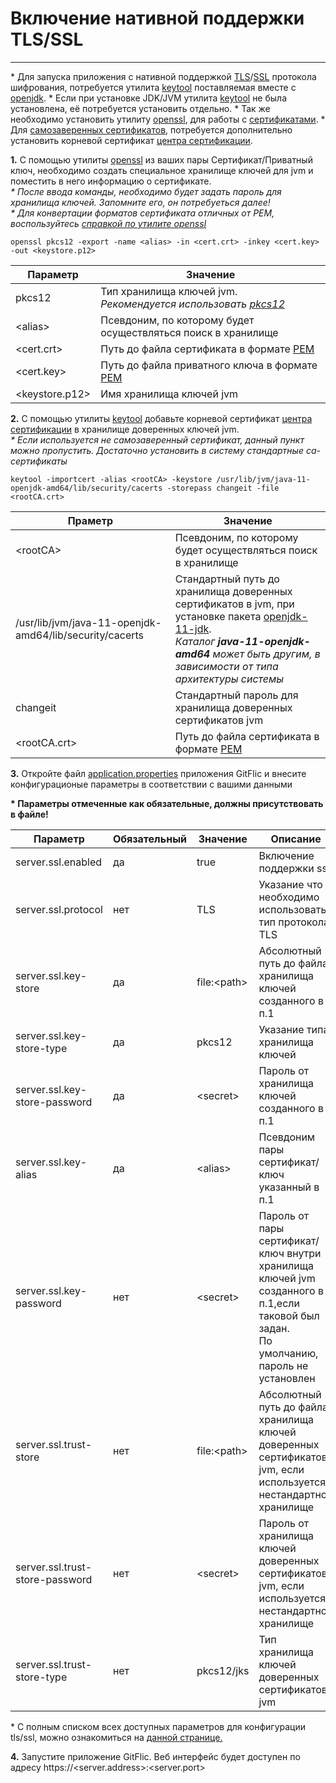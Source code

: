 # Включение нативной поддержки TLS/SSL
---

\* Для запуска приложения с нативной поддержкой [TLS](https://ru.wikipedia.org/wiki/TLS)/[SSL](https://ru.wikipedia.org/wiki/SSL) протокола шифрования, потребуется утилита [keytool](https://docs.oracle.com/javase/8/docs/technotes/tools/unix/keytool.html) поставляемая вместе с [openjdk](https://www.oracle.com/cis/java/technologies/downloads/).
\* Если при установке JDK/JVM утилита [keytool](https://docs.oracle.com/javase/8/docs/technotes/tools/unix/keytool.html) не была установлена, её потребуется установить отдельно.
\* Так же необходимо установить утилиту [openssl](https://www.openssl.org/), для работы с [сертификатами](https://ru.wikipedia.org/wiki/SSL).
\* Для [самозаверенных сертификатов](https://ru.wikipedia.org/wiki/%D0%A1%D0%B0%D0%BC%D0%BE%D0%B7%D0%B0%D0%B2%D0%B5%D1%80%D0%B5%D0%BD%D0%BD%D1%8B%D0%B9_%D1%81%D0%B5%D1%80%D1%82%D0%B8%D1%84%D0%B8%D0%BA%D0%B0%D1%82), потребуется дополнительно установить корневой сертификат [центра сертификации](https://ru.wikipedia.org/wiki/%D0%A6%D0%B5%D0%BD%D1%82%D1%80_%D1%81%D0%B5%D1%80%D1%82%D0%B8%D1%84%D0%B8%D0%BA%D0%B0%D1%86%D0%B8%D0%B8).


**1.** С помощью утилиты [openssl](https://www.openssl.org/) из ваших пары Сертификат/Приватный ключ, необходимо создать  специальное хранилище ключей для jvm и поместить в него информацию о сертификате.</br>
*\* После ввода команды, необходимо будет задать пароль для хранилища ключей. Запомните его, он потребуеться далее!*</br>
*\* Для конвертации форматов сертификата отличных от PEM, воспользуйтесь [справкой по утилите openssl](https://www.openssl.org/docs/manpages.html)*
```
openssl pkcs12 -export -name <alias> -in <cert.crt> -inkey <cert.key> -out <keystore.p12>
``` 

|Параметр|Значение|
|---|---|
|pkcs12|Тип хранилища ключей jvm.</br>*Рекомендуется использовать [pkcs12](https://ru.wikipedia.org/wiki/PKCS12)*|
|\<alias>|Псевдоним, по которому будет осуществляться поиск в хранилище|
|\<cert.crt>|Путь до файла сертификата в формате [PEM](https://ru.wikipedia.org/wiki/%D0%9F%D0%BE%D1%87%D1%82%D0%B0_%D1%81_%D0%BF%D0%BE%D0%B2%D1%8B%D1%88%D0%B5%D0%BD%D0%BD%D0%BE%D0%B9_%D1%81%D0%B5%D0%BA%D1%80%D0%B5%D1%82%D0%BD%D0%BE%D1%81%D1%82%D1%8C%D1%8E#%D0%A1%D0%B5%D1%80%D1%82%D0%B8%D1%84%D0%B8%D0%BA%D0%B0%D1%82%D1%8B)| 
|\<cert.key>|Путь до файла приватного ключа в формате [PEM](https://ru.wikipedia.org/wiki/%D0%9F%D0%BE%D1%87%D1%82%D0%B0_%D1%81_%D0%BF%D0%BE%D0%B2%D1%8B%D1%88%D0%B5%D0%BD%D0%BD%D0%BE%D0%B9_%D1%81%D0%B5%D0%BA%D1%80%D0%B5%D1%82%D0%BD%D0%BE%D1%81%D1%82%D1%8C%D1%8E#%D0%A1%D0%B5%D1%80%D1%82%D0%B8%D1%84%D0%B8%D0%BA%D0%B0%D1%82%D1%8B)|
|\<keystore.p12>|Имя хранилища ключей jvm|

**2.** С помощью утилиты [keytool](https://docs.oracle.com/javase/8/docs/technotes/tools/unix/keytool.html) добавьте корневой сертификат [центра сертификации](https://ru.wikipedia.org/wiki/%D0%A6%D0%B5%D0%BD%D1%82%D1%80_%D1%81%D0%B5%D1%80%D1%82%D0%B8%D1%84%D0%B8%D0%BA%D0%B0%D1%86%D0%B8%D0%B8) в хранилище доверенных ключей jvm.</br>
*\* Если используется не самозаверенный сертификат, данный пункт можно пропустить. Достаточно установить в систему стандартные ca-сертификаты*

```
keytool -importcert -alias <rootCA> -keystore /usr/lib/jvm/java-11-openjdk-amd64/lib/security/cacerts -storepass changeit -file <rootCA.crt>
```
|Праметр|Значение|
|---|---|
|\<rootCA>|Псевдоним, по которому будет осуществляться поиск в хранилище|
|/usr/lib/jvm/java-11-openjdk-amd64/lib/security/cacerts|Стандартный путь до хранилища доверенных сертификатов в jvm, при установке пакета [openjdk-11-jdk](https://openjdk.org/projects/jdk/11/).</br> *Каталог **java-11-openjdk-amd64** может быть другим, в зависимости от типа архитектуры системы*|
|changeit|Стандартный пароль для хранилища доверенных сертификатов jvm| 
|\<rootCA.crt>|Путь до файла сертификата в формате [PEM](https://ru.wikipedia.org/wiki/%D0%9F%D0%BE%D1%87%D1%82%D0%B0_%D1%81_%D0%BF%D0%BE%D0%B2%D1%8B%D1%88%D0%B5%D0%BD%D0%BD%D0%BE%D0%B9_%D1%81%D0%B5%D0%BA%D1%80%D0%B5%D1%82%D0%BD%D0%BE%D1%81%D1%82%D1%8C%D1%8E#%D0%A1%D0%B5%D1%80%D1%82%D0%B8%D1%84%D0%B8%D0%BA%D0%B0%D1%82%D1%8B)|

**3.** Откройте файл [application.properties](https://docs.gitflic.space/setup/gitflic_app/app_prop) приложения GitFlic и внесите конфигурационые параметры в соответствии с вашими данными

**\* Параметры отмеченные как обязательные, должны присутствовать в файле!**

|Параметр|Обязательный|Значение|Описание|
|--------|------------|--------|--------|
|server.ssl.enabled|да|true|Включение поддержки ssl|
|server.ssl.protocol|нет|TLS|Указание что необходимо использовать тип протокола TLS|
|server.ssl.key-store|да|file:\<path>|Абсолютный путь до файла хранилища ключей созданного в п.1|
|server.ssl.key-store-type|да|pkcs12|Указание типа хранилища ключей|
|server.ssl.key-store-password|да|\<secret>|Пароль от хранилища ключей созданного в п.1|
|server.ssl.key-alias|да|\<alias>|Псевдоним пары сертификат/ключ указанный в п.1|
|server.ssl.key-password|нет|\<secret>|Пароль от пары сертификат/ключ внутри хранилища ключей jvm созданного в п.1,если таковой был задан.</br>По умолчанию, пароль не установлен|
|server.ssl.trust-store|нет|file:\<path>|Абсолютный путь до файла хранилища ключей доверенных сертификатов jvm, если используется нестандартное хранилище|
|server.ssl.trust-store-password|нет|\<secret>|Пароль от хранилища ключей доверенных сертификатов jvm, если используется нестандартное хранилище|
|server.ssl.trust-store-type|нет|pkcs12/jks|Тип хранилища ключей доверенных сертификатов jvm|

\* С полным списком всех доступных параметров для конфигурации tls/ssl, можно ознакомиться на [данной странице.](https://docs.spring.io/spring-boot/docs/current/reference/html/application-properties.html#appendix.application-properties.server)

**4.** Запустите приложение GitFlic. Веб интерфейс будет доступен по адресу https://\<server.address>:\<server.port>
